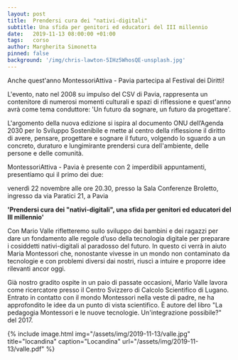 ```yaml
---
layout: post
title:  Prendersi cura dei "nativi-digitali"
subtitle: Una sfida per genitori ed educatori del III millennio
date:   2019-11-13 08:00:00 +01:00
tags:   corso
author: Margherita Simonetta
pinned: false
background: '/img/chris-lawton-5IHz5WhosQE-unsplash.jpg'
---
```


Anche quest'anno MontessoriAttiva - Pavia partecipa al Festival dei Diritti!

L'evento, nato nel 2008 su impulso del CSV di Pavia, rappresenta un contenitore di numerosi momenti culturali e spazi di riflessione e quest'anno avrà come tema conduttore: 'Un futuro da sognare, un futuro da progettare'.

L'argomento della nuova edizione si ispira al documento ONU dell’Agenda 2030 per lo Sviluppo Sostenibile e mette al centro della riflessione il diritto di avere, pensare, progettare e sognare il futuro, volgendo lo sguardo a un concreto, duraturo e lungimirante prendersi cura dell'ambiente, delle persone e delle comunità.

MontessoriAttiva - Pavia è presente con 2 imperdibili appuntamenti, presentiamo qui il primo dei due:

venerdì 22 novembre alle ore 20.30,
presso la Sala Conferenze Broletto, ingresso da via Paratici 21, a Pavia

**'Prendersi cura dei "nativi-digitali", una sfida per genitori ed educatori del III millennio'**

Con Mario Valle rifletteremo sullo sviluppo dei bambini e dei ragazzi per dare un fondamento alle regole d’uso della tecnologia digitale per preparare i cosiddetti nativi-digitali al paradosso del futuro. In questo ci verrà in aiuto Maria Montessori che, nonostante vivesse in un mondo non contaminato da tecnologie e con problemi diversi dai nostri, riuscì a intuire e proporre idee rilevanti ancor oggi.

Già nostro gradito ospite in un paio di passate occasioni, Mario Valle lavora come ricercatore presso il Centro Svizzero di Calcolo Scientifico di Lugano. Entrato in contatto con il mondo Montessori nella veste di padre, ne ha approfondito le idee da un punto di vista scientifico. È autore del libro "La pedagogia Montessori e le nuove tecnologie. Un'integrazione possibile?" del 2017.



{% include image.html img="/assets/img/2019-11-13/valle.jpg" title="locandina" caption="Locandina" url="/assets/img/2019-11-13/valle.pdf" %}
